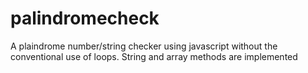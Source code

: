 # palindromecheck

A plaindrome number/string checker using javascript without the conventional use of loops.
String and array methods are implemented
